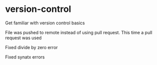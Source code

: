 # version-control
Get familiar with version control basics

File was pushed to remote instead of using pull request. This time a pull request was used 

Fixed divide by zero error 

Fixed synatx errors